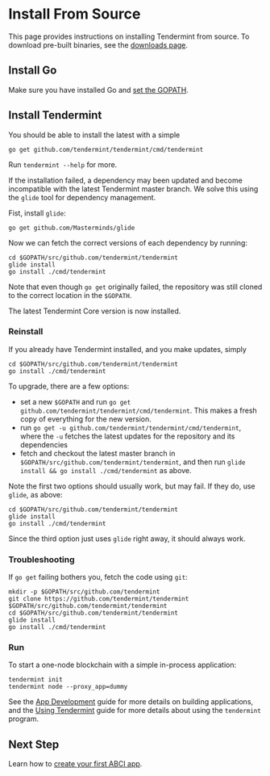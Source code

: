# Install From Source

This page provides instructions on installing Tendermint from source.
To download pre-built binaries, see the [downloads page](intro/getting-started/download-tendermint).

## Install Go

Make sure you have installed Go and [set the GOPATH](https://github.com/tendermint/tendermint/wiki/Setting-GOPATH).

## Install Tendermint

You should be able to install the latest with a simple 

```
go get github.com/tendermint/tendermint/cmd/tendermint
```

Run `tendermint --help` for more.

If the installation failed, a dependency may been updated and become incompatible with the latest Tendermint master branch.
We solve this using the `glide` tool for dependency management.

Fist, install `glide`:

```
go get github.com/Masterminds/glide
```

Now we can fetch the correct versions of each dependency by running:

```
cd $GOPATH/src/github.com/tendermint/tendermint
glide install
go install ./cmd/tendermint
```

Note that even though `go get` originally failed, 
the repository was still cloned to the correct location in the `$GOPATH`.

The latest Tendermint Core version is now installed. 

### Reinstall

If you already have Tendermint installed, and you make updates,
simply 

```
cd $GOPATH/src/github.com/tendermint/tendermint
go install ./cmd/tendermint
```

To upgrade, there are a few options:

- set a new `$GOPATH` and run `go get github.com/tendermint/tendermint/cmd/tendermint`. This makes a fresh copy of everything for the new version. 
- run `go get -u github.com/tendermint/tendermint/cmd/tendermint`, where the `-u` fetches the latest updates for the repository and its dependencies
- fetch and checkout the latest master branch in `$GOPATH/src/github.com/tendermint/tendermint`, and then run `glide install && go install ./cmd/tendermint` as above.

Note the first two options should usually work, but may fail.
If they do, use `glide`, as above: 

```
cd $GOPATH/src/github.com/tendermint/tendermint
glide install
go install ./cmd/tendermint
```

Since the third option just uses `glide` right away, it should always work.


### Troubleshooting

If `go get` failing bothers you, fetch the code using `git`:

```
mkdir -p $GOPATH/src/github.com/tendermint
git clone https://github.com/tendermint/tendermint $GOPATH/src/github.com/tendermint/tendermint
cd $GOPATH/src/github.com/tendermint/tendermint
glide install
go install ./cmd/tendermint
```

### Run

To start a one-node blockchain with a simple in-process application: 

```
tendermint init
tendermint node --proxy_app=dummy
```

See the 
[App Development](/docs/guides/app-development)
guide for more details on building applications,
and the 
[Using Tendermint](/docs/guides/using-tendermint) 
guide for more details about using the `tendermint` program.

## Next Step

Learn how to [create your first ABCI app](/intro/getting-started/first-abci-app).

